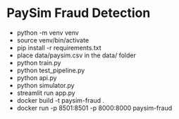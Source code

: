 # PaySim Fraud Detection

- python -m venv venv
- source venv/bin/activate
- pip install -r requirements.txt
- place data/paysim.csv in the data/ folder
- python train.py
- python test_pipeline.py
- python api.py
- python simulator.py
- streamlit run app.py
- docker build -t paysim-fraud .
- docker run -p 8501:8501 -p 8000:8000 paysim-fraud
